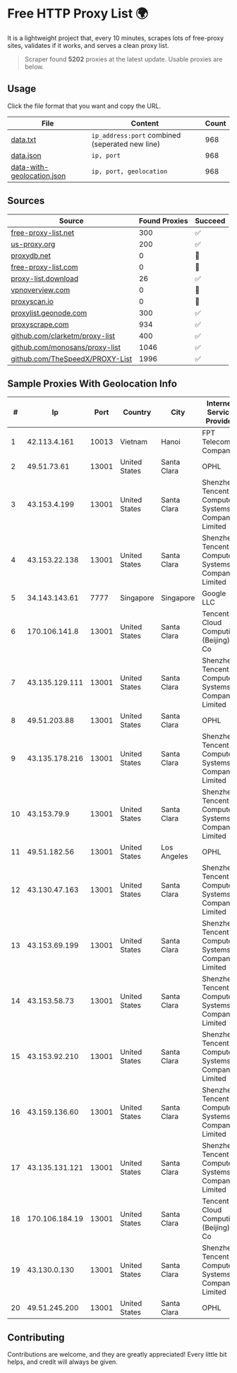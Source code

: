 
# Free HTTP Proxy List 🌍

It is a lightweight project that, every 10 minutes, scrapes lots of free-proxy sites, validates if it works, and serves a clean proxy list.


> Scraper found **5202** proxies at the latest update. Usable proxies are below.

## Usage

Click the file format that you want and copy the URL.


|File|Content|Count|
|----|-------|-----|
|[data.txt](https://raw.githubusercontent.com/themiralay/Proxy-List-World/master/data.txt)|`ip_address:port` combined (seperated new line)|968|
|[data.json](https://raw.githubusercontent.com/themiralay/Proxy-List-World/master/data.json)|`ip, port`|968|
|[data-with-geolocation.json](https://raw.githubusercontent.com/themiralay/Proxy-List-World/master/data-with-geolocation.json)|`ip, port, geolocation`|968|

## Sources

|Source|Found Proxies|Succeed|
|------|-------------|-------|
|[free-proxy-list.net](https://free-proxy-list.net)|300|✅|
|[us-proxy.org](https://www.us-proxy.org)|200|✅|
|[proxydb.net](http://proxydb.net)|0|🚫|
|[free-proxy-list.com](https://free-proxy-list.com/?page=&port=&type%5B%5D=http&type%5B%5D=https&up_time=0&search=Search)|0|🚫|
|[proxy-list.download](https://www.proxy-list.download/HTTP)|26|✅|
|[vpnoverview.com](https://vpnoverview.com/privacy/anonymous-browsing/free-proxy-servers)|0|🚫|
|[proxyscan.io](https://www.proxyscan.io)|0|🚫|
|[proxylist.geonode.com](https://proxylist.geonode.com/api/proxy-list?limit=300&page=1&sort_by=lastChecked&sort_type=desc&protocols=http,https)|300|✅|
|[proxyscrape.com](https://api.proxyscrape.com/v2/?request=displayproxies&protocol=http&timeout=10000&country=all&ssl=all&anonymity=all)|934|✅|
|[github.com/clarketm/proxy-list](https://raw.githubusercontent.com/clarketm/proxy-list/master/proxy-list-raw.txt)|400|✅|
|[github.com/monosans/proxy-list](https://raw.githubusercontent.com/monosans/proxy-list/main/proxies/http.txt)|1046|✅|
|[github.com/TheSpeedX/PROXY-List](https://raw.githubusercontent.com/TheSpeedX/PROXY-List/master/http.txt)|1996|✅|


## Sample Proxies With Geolocation Info

|#|Ip|Port|Country|City|Internet Service Provider|
|-|--|----|-------|----|-------------------------|
|1|42.113.4.161|10013|Vietnam|Hanoi|FPT Telecom Company|
|2|49.51.73.61|13001|United States|Santa Clara|OPHL|
|3|43.153.4.199|13001|United States|Santa Clara|Shenzhen Tencent Computer Systems Company Limited|
|4|43.153.22.138|13001|United States|Santa Clara|Shenzhen Tencent Computer Systems Company Limited|
|5|34.143.143.61|7777|Singapore|Singapore|Google LLC|
|6|170.106.141.8|13001|United States|Santa Clara|Tencent Cloud Computing (Beijing) Co|
|7|43.135.129.111|13001|United States|Santa Clara|Shenzhen Tencent Computer Systems Company Limited|
|8|49.51.203.88|13001|United States|Santa Clara|OPHL|
|9|43.135.178.216|13001|United States|Santa Clara|Shenzhen Tencent Computer Systems Company Limited|
|10|43.153.79.9|13001|United States|Santa Clara|Shenzhen Tencent Computer Systems Company Limited|
|11|49.51.182.56|13001|United States|Los Angeles|OPHL|
|12|43.130.47.163|13001|United States|Santa Clara|Shenzhen Tencent Computer Systems Company Limited|
|13|43.153.69.199|13001|United States|Santa Clara|Shenzhen Tencent Computer Systems Company Limited|
|14|43.153.58.73|13001|United States|Santa Clara|Shenzhen Tencent Computer Systems Company Limited|
|15|43.153.92.210|13001|United States|Santa Clara|Shenzhen Tencent Computer Systems Company Limited|
|16|43.159.136.60|13001|United States|Santa Clara|Shenzhen Tencent Computer Systems Company Limited|
|17|43.135.131.121|13001|United States|Santa Clara|Shenzhen Tencent Computer Systems Company Limited|
|18|170.106.184.19|13001|United States|Santa Clara|Tencent Cloud Computing (Beijing) Co|
|19|43.130.0.130|13001|United States|Santa Clara|Shenzhen Tencent Computer Systems Company Limited|
|20|49.51.245.200|13001|United States|Santa Clara|OPHL|



## Contributing

Contributions are welcome, and they are greatly appreciated! Every
little bit helps, and credit will always be given.

